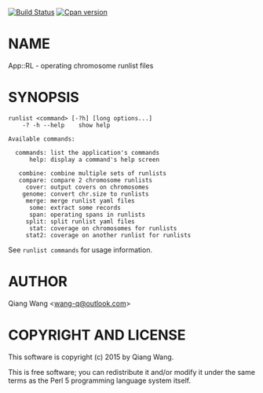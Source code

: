 [![Build Status](https://travis-ci.org/wang-q/App-RL.svg?branch=master)](https://travis-ci.org/wang-q/App-RL)
[![Cpan version](https://img.shields.io/cpan/v/App-RL.svg)](https://metacpan.org/release/App-RL)

# NAME

App::RL - operating chromosome runlist files

# SYNOPSIS

    runlist <command> [-?h] [long options...]
        -? -h --help    show help

    Available commands:

      commands: list the application's commands
          help: display a command's help screen

       combine: combine multiple sets of runlists
       compare: compare 2 chromosome runlists
         cover: output covers on chromosomes
        genome: convert chr.size to runlists
         merge: merge runlist yaml files
          some: extract some records
          span: operating spans in runlists
         split: split runlist yaml files
          stat: coverage on chromosomes for runlists
         stat2: coverage on another runlist for runlists

See `runlist commands` for usage information.

# AUTHOR

Qiang Wang &lt;wang-q@outlook.com>

# COPYRIGHT AND LICENSE

This software is copyright (c) 2015 by Qiang Wang.

This is free software; you can redistribute it and/or modify it under
the same terms as the Perl 5 programming language system itself.
